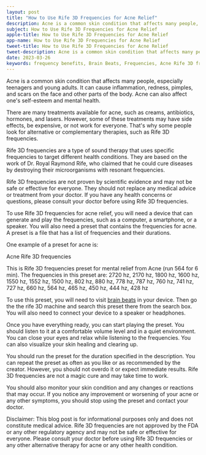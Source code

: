 ```yaml
---
layout: post
title: "How to Use Rife 3D Frequencies for Acne Relief"
description: Acne is a common skin condition that affects many people, especially teenagers and young adults. It can cause inflammation, redness, pimples, and scars on the face and other parts of the body. Acne can also affect one's self-esteem and mental health. 
subject: How to Use Rife 3D Frequencies for Acne Relief
apple-title: How to Use Rife 3D Frequencies for Acne Relief
app-name: How to Use Rife 3D Frequencies for Acne Relief
tweet-title: How to Use Rife 3D Frequencies for Acne Relief
tweet-description: Acne is a common skin condition that affects many people, especially teenagers and young adults. It can cause inflammation, redness, pimples, and scars on the face and other parts of the body. Acne can also affect one's self-esteem and mental health.
date: 2023-03-26
keywords: frequency benefits, Brain Beats, Frequencies, Acne Rife 3D frequencies, brainwave entrainment, sound therapy, rife frequency 
---
```


Acne is a common skin condition that affects many people, especially teenagers and young adults. It can cause inflammation, redness, pimples, and scars on the face and other parts of the body. Acne can also affect one's self-esteem and mental health.

There are many treatments available for acne, such as creams, antibiotics, hormones, and lasers. However, some of these treatments may have side effects, be expensive, or not work for everyone. That's why some people look for alternative or complementary therapies, such as Rife 3D frequencies.

Rife 3D frequencies are a type of sound therapy that uses specific frequencies to target different health conditions. They are based on the work of Dr. Royal Raymond Rife, who claimed that he could cure diseases by destroying their microorganisms with resonant frequencies.

Rife 3D frequencies are not proven by scientific evidence and may not be safe or effective for everyone. They should not replace any medical advice or treatment from your doctor. If you have any health concerns or questions, please consult your doctor before using Rife 3D frequencies.

To use Rife 3D frequencies for acne relief, you will need a device that can generate and play the frequencies, such as a computer, a smartphone, or a speaker. You will also need a preset that contains the frequencies for acne. A preset is a file that has a list of frequencies and their durations.

One example of a preset for acne is:

Acne Rife 3D frequencies

This is Rife 3D frequencies preset for mental relief from Acne (run 564 for 6 min). The frequencies in this preset are: 2720 hz, 2170 hz, 1800 hz, 1600 hz, 1550 hz, 1552 hz, 1500 hz, 802 hz, 880 hz, 778 hz, 787 hz, 760 hz, 741 hz, 727 hz, 660 hz, 564 hz, 465 hz, 450 hz, 444 hz, 428 hz

To use this preset, you will need to visit [brain beats](https://brain-beats.in) in your device. Then go the the rife 3D machine and search this preset there from the search box. You will also need to connect your device to a speaker or headphones.

Once you have everything ready, you can start playing the preset. You should listen to it at a comfortable volume level and in a quiet environment. You can close your eyes and relax while listening to the frequencies. You can also visualize your skin healing and clearing up.

You should run the preset for the duration specified in the description. You can repeat the preset as often as you like or as recommended by the creator. However, you should not overdo it or expect immediate results. Rife 3D frequencies are not a magic cure and may take time to work.

You should also monitor your skin condition and any changes or reactions that may occur. If you notice any improvement or worsening of your acne or any other symptoms, you should stop using the preset and contact your doctor.

Disclaimer: This blog post is for informational purposes only and does not constitute medical advice. Rife 3D frequencies are not approved by the FDA or any other regulatory agency and may not be safe or effective for everyone. Please consult your doctor before using Rife 3D frequencies or any other alternative therapy for acne or any other health condition.